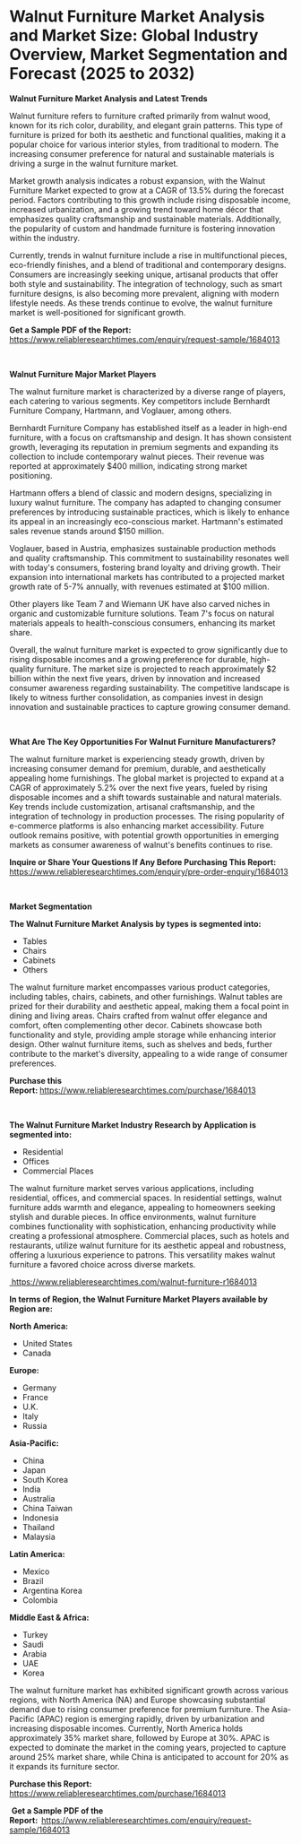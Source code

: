 <p><h1>Walnut Furniture Market Analysis and Market Size: Global Industry Overview, Market Segmentation and Forecast (2025 to 2032)</h1></p><p><strong>Walnut Furniture Market Analysis and Latest Trends</strong></p>
<p><p>Walnut furniture refers to furniture crafted primarily from walnut wood, known for its rich color, durability, and elegant grain patterns. This type of furniture is prized for both its aesthetic and functional qualities, making it a popular choice for various interior styles, from traditional to modern. The increasing consumer preference for natural and sustainable materials is driving a surge in the walnut furniture market.</p><p>Market growth analysis indicates a robust expansion, with the Walnut Furniture Market expected to grow at a CAGR of 13.5% during the forecast period. Factors contributing to this growth include rising disposable income, increased urbanization, and a growing trend toward home décor that emphasizes quality craftsmanship and sustainable materials. Additionally, the popularity of custom and handmade furniture is fostering innovation within the industry.</p><p>Currently, trends in walnut furniture include a rise in multifunctional pieces, eco-friendly finishes, and a blend of traditional and contemporary designs. Consumers are increasingly seeking unique, artisanal products that offer both style and sustainability. The integration of technology, such as smart furniture designs, is also becoming more prevalent, aligning with modern lifestyle needs. As these trends continue to evolve, the walnut furniture market is well-positioned for significant growth.</p></p>
<p><strong>Get a Sample PDF of the Report:&nbsp;</strong> <a href="https://www.reliableresearchtimes.com/enquiry/request-sample/1684013?utm_campaign=2757&utm_medium=2&utm_source=Github&utm_content=ia&utm_term=15042025&utm_id=walnut-furniture">https://www.reliableresearchtimes.com/enquiry/request-sample/1684013</a></p>
<p>&nbsp;</p>
<p><strong>Walnut Furniture Major Market Players</strong></p>
<p><p>The walnut furniture market is characterized by a diverse range of players, each catering to various segments. Key competitors include Bernhardt Furniture Company, Hartmann, and Voglauer, among others.</p><p>Bernhardt Furniture Company has established itself as a leader in high-end furniture, with a focus on craftsmanship and design. It has shown consistent growth, leveraging its reputation in premium segments and expanding its collection to include contemporary walnut pieces. Their revenue was reported at approximately $400 million, indicating strong market positioning.</p><p>Hartmann offers a blend of classic and modern designs, specializing in luxury walnut furniture. The company has adapted to changing consumer preferences by introducing sustainable practices, which is likely to enhance its appeal in an increasingly eco-conscious market. Hartmann's estimated sales revenue stands around $150 million.</p><p>Voglauer, based in Austria, emphasizes sustainable production methods and quality craftsmanship. This commitment to sustainability resonates well with today's consumers, fostering brand loyalty and driving growth. Their expansion into international markets has contributed to a projected market growth rate of 5-7% annually, with revenues estimated at $100 million.</p><p>Other players like Team 7 and Wiemann UK have also carved niches in organic and customizable furniture solutions. Team 7's focus on natural materials appeals to health-conscious consumers, enhancing its market share.</p><p>Overall, the walnut furniture market is expected to grow significantly due to rising disposable incomes and a growing preference for durable, high-quality furniture. The market size is projected to reach approximately $2 billion within the next five years, driven by innovation and increased consumer awareness regarding sustainability. The competitive landscape is likely to witness further consolidation, as companies invest in design innovation and sustainable practices to capture growing consumer demand.</p></p>
<p>&nbsp;</p>
<p><strong>What Are The Key Opportunities For Walnut Furniture Manufacturers?</strong></p>
<p><p>The walnut furniture market is experiencing steady growth, driven by increasing consumer demand for premium, durable, and aesthetically appealing home furnishings. The global market is projected to expand at a CAGR of approximately 5.2% over the next five years, fueled by rising disposable incomes and a shift towards sustainable and natural materials. Key trends include customization, artisanal craftsmanship, and the integration of technology in production processes. The rising popularity of e-commerce platforms is also enhancing market accessibility. Future outlook remains positive, with potential growth opportunities in emerging markets as consumer awareness of walnut's benefits continues to rise.</p></p>
<p><strong>Inquire or Share Your Questions If Any Before Purchasing This Report:</strong> <a href="https://www.reliableresearchtimes.com/enquiry/pre-order-enquiry/1684013?utm_campaign=2757&utm_medium=2&utm_source=Github&utm_content=ia&utm_term=15042025&utm_id=walnut-furniture">https://www.reliableresearchtimes.com/enquiry/pre-order-enquiry/1684013</a></p>
<p>&nbsp;</p>
<p><strong>Market Segmentation</strong></p>
<p><strong>The Walnut Furniture Market Analysis by types is segmented into:</strong></p>
<p><ul><li>Tables</li><li>Chairs</li><li>Cabinets</li><li>Others</li></ul></p>
<p><p>The walnut furniture market encompasses various product categories, including tables, chairs, cabinets, and other furnishings. Walnut tables are prized for their durability and aesthetic appeal, making them a focal point in dining and living areas. Chairs crafted from walnut offer elegance and comfort, often complementing other decor. Cabinets showcase both functionality and style, providing ample storage while enhancing interior design. Other walnut furniture items, such as shelves and beds, further contribute to the market's diversity, appealing to a wide range of consumer preferences.</p></p>
<p><strong>Purchase this Report:&nbsp;</strong><a href="https://www.reliableresearchtimes.com/purchase/1684013?utm_campaign=2757&utm_medium=2&utm_source=Github&utm_content=ia&utm_term=15042025&utm_id=walnut-furniture">https://www.reliableresearchtimes.com/purchase/1684013</a></p>
<p>&nbsp;</p>
<p><strong>The Walnut Furniture Market Industry Research by Application is segmented into:</strong></p>
<p><ul><li>Residential</li><li>Offices</li><li>Commercial Places</li></ul></p>
<p><p>The walnut furniture market serves various applications, including residential, offices, and commercial spaces. In residential settings, walnut furniture adds warmth and elegance, appealing to homeowners seeking stylish and durable pieces. In office environments, walnut furniture combines functionality with sophistication, enhancing productivity while creating a professional atmosphere. Commercial places, such as hotels and restaurants, utilize walnut furniture for its aesthetic appeal and robustness, offering a luxurious experience to patrons. This versatility makes walnut furniture a favored choice across diverse markets.</p></p>
<p><a href="https://www.reliableresearchtimes.com/walnut-furniture-r1684013?utm_campaign=2757&utm_medium=2&utm_source=Github&utm_content=ia&utm_term=15042025&utm_id=walnut-furniture">&nbsp;https://www.reliableresearchtimes.com/walnut-furniture-r1684013</a></p>
<p><strong>In terms of Region, the Walnut Furniture Market Players available by Region are:</strong></p>
<p>
    <p> <strong> North America: </strong>
        <ul>
            <li>United States</li>
            <li>Canada</li>
        </ul>
        </p> 
    <p> <strong> Europe: </strong>
        <ul>
            <li>Germany</li>
            <li>France</li>
            <li>U.K.</li>
            <li>Italy</li>
            <li>Russia</li>
        </ul>
        </p> 
    <p> <strong> Asia-Pacific: </strong>
        <ul>
            <li>China</li>
            <li>Japan</li>
            <li>South Korea</li>
            <li>India</li>
            <li>Australia</li>
            <li>China Taiwan</li>
            <li>Indonesia</li>
            <li>Thailand</li>
            <li>Malaysia</li>
        </ul>
        </p> 
    <p> <strong> Latin America: </strong>
        <ul>
            <li>Mexico</li>
            <li>Brazil</li>
            <li>Argentina Korea</li>
            <li>Colombia</li>
        </ul>
        </p> 
    <p> <strong> Middle East & Africa: </strong>
        <ul>
            <li>Turkey</li>
            <li>Saudi</li>
            <li>Arabia</li>
            <li>UAE</li>
            <li>Korea</li>
        </ul>
    </p>
    </p>
<p><p>The walnut furniture market has exhibited significant growth across various regions, with North America (NA) and Europe showcasing substantial demand due to rising consumer preference for premium furniture. The Asia-Pacific (APAC) region is emerging rapidly, driven by urbanization and increasing disposable incomes. Currently, North America holds approximately 35% market share, followed by Europe at 30%. APAC is expected to dominate the market in the coming years, projected to capture around 25% market share, while China is anticipated to account for 20% as it expands its furniture sector.</p></p>
<p><strong>Purchase this Report: </strong><a href="https://www.reliableresearchtimes.com/purchase/1684013?utm_campaign=2757&utm_medium=2&utm_source=Github&utm_content=ia&utm_term=15042025&utm_id=walnut-furniture">https://www.reliableresearchtimes.com/purchase/1684013</a></p>
<p>&nbsp;<strong>Get a Sample PDF of the Report:&nbsp;&nbsp;</strong><a href="https://www.reliableresearchtimes.com/enquiry/request-sample/1684013?utm_campaign=2757&utm_medium=2&utm_source=Github&utm_content=ia&utm_term=15042025&utm_id=walnut-furniture">https://www.reliableresearchtimes.com/enquiry/request-sample/1684013</a></p>
<p><strong></strong></p>
<p><p></p><p></p><p></p></p>